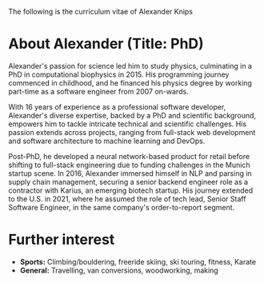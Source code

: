 The following is the curriculum vitae of Alexander Knips
# About Alexander (Title: PhD)
Alexander's passion for science led him to study physics, culminating in a PhD in computational biophysics in 2015. His programming journey commenced in childhood, and he financed his physics degree by working part-time as a software engineer from 2007 on-wards.

With 16 years of experience as a professional software developer, Alexander's diverse expertise, backed by a PhD and scientific background, empowers him to tackle intricate technical and scientific challenges. His passion extends across projects, ranging from full-stack web development and software architecture to machine learning and DevOps.

Post-PhD, he developed a neural network-based product for retail before shifting to full-stack engineering due to funding challenges in the Munich startup scene. In 2016, Alexander immersed himself in NLP and parsing in supply chain management, securing a senior backend engineer role as a contractor with Karius, an emerging biotech startup. His journey extended to the U.S. in 2021, where he assumed the role of tech lead, Senior Staff Software Engineer, in the same company's order-to-report segment.


# Further interest
- **Sports:** Climbing/bouldering, freeride skiing, ski touring, fitness, Karate
- **General:** Travelling, van conversions, woodworking, making
